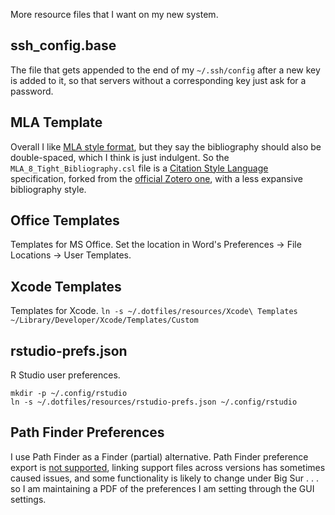 More resource files that I want on my new system.

## ssh_config.base
The file that gets appended to the end of my `~/.ssh/config` after a new key is
added to it, so that servers without a corresponding key just ask for a password.

## MLA Template
Overall I like [MLA style format](https://style.mla.org/mla-format/), but they say 
the bibliography should also be double-spaced, which I think is just indulgent. So 
the `MLA_8_Tight_Bibliography.csl` file is a [Citation Style Language](https://citationstyles.org/) 
specification, forked from the [official Zotero one](http://www.zotero.org/styles/modern-language-association), with a less expansive bibliography style.

## Office Templates
Templates for MS Office. Set the location in Word's Preferences -> File Locations -> User Templates.

## Xcode Templates
Templates for Xcode. `ln -s ~/.dotfiles/resources/Xcode\ Templates ~/Library/Developer/Xcode/Templates/Custom`

## rstudio-prefs.json
R Studio user preferences.
```
mkdir -p ~/.config/rstudio
ln -s ~/.dotfiles/resources/rstudio-prefs.json ~/.config/rstudio
```

## Path Finder Preferences
I use Path Finder as a Finder (partial) alternative. Path Finder preference export is [not supported](https://support.cocoatech.com/discussions/problems/135101-how-to-save-all-path-finder-application-settings-for-use-on-my-other-mac), linking support files across versions has sometimes caused issues, and some functionality is likely to change under Big Sur . . . so I am maintaining a PDF of the preferences I am setting through the GUI settings.
